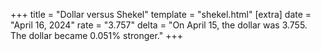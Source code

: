 +++
title = "Dollar versus Shekel"
template = "shekel.html"
[extra]
date = "April 16, 2024"
rate = "3.757"
delta = "On April 15, the dollar was 3.755. The dollar became 0.051% stronger."
+++
